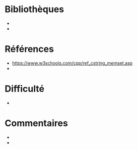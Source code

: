 # Bibliothèques
* 
*

# Références
* https://www.w3schools.com/cpp/ref_cstring_memset.asp
*

# Difficulté
*

# Commentaires
* 
* 

